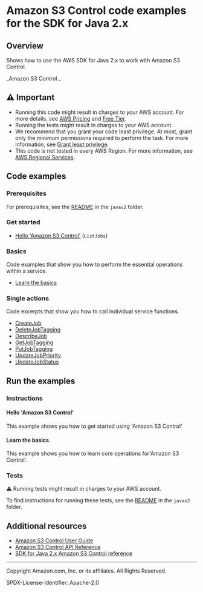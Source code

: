 # Amazon S3 Control code examples for the SDK for Java 2.x

## Overview

Shows how to use the AWS SDK for Java 2.x to work with Amazon S3 Control.

<!--custom.overview.start-->
<!--custom.overview.end-->

_Amazon S3 Control _

## ⚠ Important

* Running this code might result in charges to your AWS account. For more details, see [AWS Pricing](https://aws.amazon.com/pricing/) and [Free Tier](https://aws.amazon.com/free/).
* Running the tests might result in charges to your AWS account.
* We recommend that you grant your code least privilege. At most, grant only the minimum permissions required to perform the task. For more information, see [Grant least privilege](https://docs.aws.amazon.com/IAM/latest/UserGuide/best-practices.html#grant-least-privilege).
* This code is not tested in every AWS Region. For more information, see [AWS Regional Services](https://aws.amazon.com/about-aws/global-infrastructure/regional-product-services).

<!--custom.important.start-->
<!--custom.important.end-->

## Code examples

### Prerequisites

For prerequisites, see the [README](../../../../../../../../../README.md#Prerequisites) in the `javav2` folder.


<!--custom.prerequisites.start-->
<!--custom.prerequisites.end-->

### Get started

- [Hello 'Amazon S3 Control'](HelloS3Batch.java#L5) (`ListJobs`)


### Basics

Code examples that show you how to perform the essential operations within a service.

- [Learn the basics](S3BatchScenario.java)


### Single actions

Code excerpts that show you how to call individual service functions.

- [CreateJob](S3BatchActions.java#L314)
- [DeleteJobTagging](S3BatchActions.java#L238)
- [DescribeJob](S3BatchActions.java#L263)
- [GetJobTagging](S3BatchActions.java#L204)
- [PutJobTagging](S3BatchActions.java#L434)
- [UpdateJobPriority](S3BatchActions.java#L173)
- [UpdateJobStatus](S3BatchActions.java#L146)


<!--custom.examples.start-->
<!--custom.examples.end-->

## Run the examples

### Instructions


<!--custom.instructions.start-->
<!--custom.instructions.end-->

#### Hello 'Amazon S3 Control'

This example shows you how to get started using 'Amazon S3 Control'


#### Learn the basics

This example shows you how to learn core operations for'Amazon S3 Control'.


<!--custom.basic_prereqs.s3-control_Basics.start-->
<!--custom.basic_prereqs.s3-control_Basics.end-->


<!--custom.basics.s3-control_Basics.start-->
<!--custom.basics.s3-control_Basics.end-->


### Tests

⚠ Running tests might result in charges to your AWS account.


To find instructions for running these tests, see the [README](../../../../../../../../../README.md#Tests)
in the `javav2` folder.



<!--custom.tests.start-->
<!--custom.tests.end-->

## Additional resources

- [Amazon S3 Control User Guide](https://docs.aws.amazon.com/AmazonS3/latest/userguide/Welcome.html)
- [Amazon S3 Control API Reference](https://docs.aws.amazon.com/AmazonS3/latest/API/Welcome.html)
- [SDK for Java 2.x Amazon S3 Control reference](https://sdk.amazonaws.com/java/api/latest/software/amazon/awssdk/services/s3-control/package-summary.html)

<!--custom.resources.start-->
<!--custom.resources.end-->

---

Copyright Amazon.com, Inc. or its affiliates. All Rights Reserved.

SPDX-License-Identifier: Apache-2.0